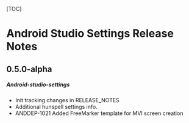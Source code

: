 [TOC]
# Android Studio Settings Release Notes
## 0.5.0-alpha
##### Android-studio-settings
* Init tracking changes in RELEASE_NOTES
* Additional hunspell settings info.
* ANDDEP-1021 Added FreeMarker template for MVI screen creation